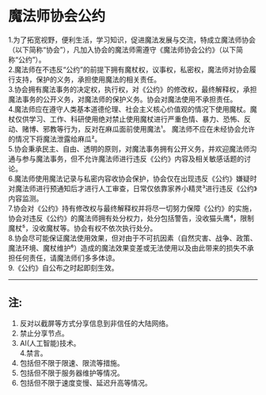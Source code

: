 魔法师协会公约
=================
1.为了拓宽视野，便利生活，学习知识，促进魔法发展与交流，特成立魔法师协会（以下简称“协会”），凡加入协会的魔法师需遵守《魔法师协会公约》（以下简称“公约”）。  
2.魔法师在不违反“公约”的前提下拥有魔杖权，议事权，私密权，魔法师对协会履行支持，保护的义务，承担使用魔法的相关责任。  
3.协会拥有魔法事务的决定权，执行权，对《公约》的修改权，最终解释权，承担魔法事务的公开义务，对魔法师的保护义务。协会对魔法使用不承担责任。  
4.魔法师应在遵守人类基本道德伦理、社会主义核心价值观的情况下使用魔杖。魔杖仅供学习、工作、科研使用绝对禁止使用魔杖进行严重色情、暴力、恐怖、反动、赌博、邪教等行为，反对在麻瓜面前使用魔法¹。  魔法师不应在未经协会允许的情况下将魔法泄露给麻瓜²。  
5.协会秉承民主、自由、透明的原则，对魔法事务拥有公开义务，并欢迎魔法师沟通与参与魔法事务，但不允许魔法师进行违反《公约》内容及相关敏感话题的讨论。  
6.魔法师使用魔法记录与私密内容收协会保护，协会仅在出现违反《公约》嫌疑时对魔法师进行预通知后才进行人工审查，日常仅依靠家养小精灵³进行违反《公约》内容监测。  
7.协会对《公约》持有修改权与最终解释权并将尽一切努力保障《公约》的实施，协会对违反《公约》的魔法师拥有处分权力，处分包括警告，没收猫头鹰⁴，限制魔杖⁵，没收魔杖等。协会有权不依次执行处分。  
8.协会尽可能保证魔法使用效果，但对由于不可抗因素（自然灾害、战争、政策、魔法环境、魔杖维护⁶）造成的魔法效果变差或无法使用以及由此带来的损失不承担任何责任，请魔法师们多多体谅。  
9.《公约》自公布之时起即刻生效。  
***
注:
-----------------
1. 反对以截屏等方式分享信息到非信任的大陆网络。  
2. 禁止分享节点。  
3. AI(人工智能)技术。  
4.禁言。  
5. 包括但不限于限速、限流等措施。  
6. 包括但不限于服务器维护等情况。  
7. 包括但不限于速度变慢、延迟升高等情况。  

